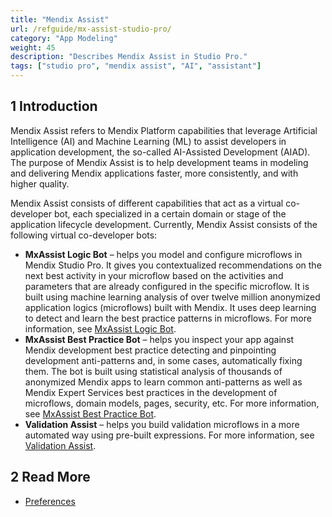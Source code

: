 ```yaml
---
title: "Mendix Assist"
url: /refguide/mx-assist-studio-pro/
category: "App Modeling"
weight: 45
description: "Describes Mendix Assist in Studio Pro."
tags: ["studio pro", "mendix assist", "AI", "assistant"]
---
```


## 1 Introduction 

Mendix Assist refers to Mendix Platform capabilities that leverage Artificial Intelligence (AI) and Machine Learning (ML) to assist developers in application development, the so-called AI-Assisted Development (AIAD). The purpose of Mendix Assist is to help development teams in modeling and delivering Mendix applications faster, more consistently, and with higher quality. 

Mendix Assist consists of different capabilities that act as a virtual co-developer bot, each specialized in a certain domain or stage of the application lifecycle development. Currently, Mendix Assist consists of the following virtual co-developer bots: 

* **MxAssist Logic Bot** – helps you model and configure microflows in Mendix Studio Pro. It gives you contextualized recommendations on the next best activity in your microflow based on the activities and parameters that are already configured in the specific microflow. It is built using machine learning     analysis of over twelve million anonymized application logics (microflows) built with Mendix. It uses deep learning to detect and learn the best practice patterns in microflows. For more information, see [MxAssist Logic Bot](/refguide/mx-assist-logic-bot/).
* **MxAssist Best Practice Bot** – helps you inspect your app against Mendix development best practice detecting and pinpointing development anti-patterns and, in some cases, automatically fixing them. The bot is built using statistical analysis of thousands of anonymized Mendix apps to learn common anti-patterns as well as Mendix Expert Services best practices in the development of microflows, domain models, pages, security, etc. For more information, see [MxAssist Best Practice Bot](/refguide/mx-assist-performance-bot/).
* **Validation Assist** – helps you build validation microflows in a more automated way using pre-built expressions. For more information, see [Validation Assist](/refguide/validation-assist/).

## 2 Read More

* [Preferences](/refguide/preferences-dialog/)
